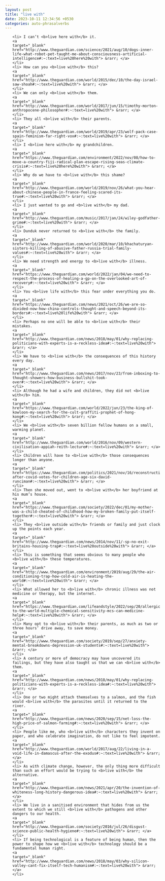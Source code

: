 ```yaml
---
layout: post
title: "live with"
date: 2023-10-11 12:34:56 +0530
categories: auto-phrasalverbs
---
```

<ol>

    <li> I can’t <b>live here with</b> it.
    <a 
    target="_blank" 
    href="http://www.theguardian.com/science/2021/aug/10/dogs-inner-life-what-robot-pet-taught-me-about-consciousness-artificial-intelligence#:~:text=live%20here%20with"> &rarr; </a>
    </li>
    <li> How can you <b>live with</b> this?
    <a 
    target="_blank" 
    href="http://www.theguardian.com/world/2015/dec/10/the-day-israel-saw-shoah#:~:text=live%20with"> &rarr; </a>
    </li>
    <li> We can only <b>live with</b> them.
    <a 
    target="_blank" 
    href="http://www.theguardian.com/world/2017/jun/15/timothy-morton-anthropocene-philosopher#:~:text=live%20with"> &rarr; </a>
    </li>
    <li> They all <b>live with</b> their parents.
    <a 
    target="_blank" 
    href="http://www.theguardian.com/world/2019/apr/23/wolf-pack-case-spain-feminism-far-right-vox#:~:text=live%20with"> &rarr; </a>
    </li>
    <li> I <b>live here with</b> my grandchildren.
    <a 
    target="_blank" 
    href="https://www.theguardian.com/environment/2022/nov/08/how-to-move-a-country-fiji-radical-plan-escape-rising-seas-climate-crisis#:~:text=live%20here%20with"> &rarr; </a>
    </li>
    <li> Why do we have to <b>live with</b> this shame?
    <a 
    target="_blank" 
    href="http://www.theguardian.com/world/2019/nov/26/what-you-hear-about-chinese-people-in-france-feeling-scared-its-true#:~:text=live%20with"> &rarr; </a>
    </li>
    <li> I just wanted to go and <b>live with</b> my dad.
    <a 
    target="_blank" 
    href="http://www.theguardian.com/music/2017/jan/24/wiley-godfather-grime#:~:text=live%20with"> &rarr; </a>
    </li>
    <li> Dunduk never returned to <b>live with</b> the family.
    <a 
    target="_blank" 
    href="http://www.theguardian.com/world/2020/mar/10/khachaturyan-sisters-killing-of-abusive-father-russia-trial-family-values#:~:text=live%20with"> &rarr; </a>
    </li>
    <li> We need strength and energy to <b>live with</b> illness.
    <a 
    target="_blank" 
    href="https://www.theguardian.com/world/2022/jan/04/we-need-to-respect-the-process-of-healing-a-gp-on-the-overlooked-art-of-recovery#:~:text=live%20with"> &rarr; </a>
    </li>
    <li> You <b>live life with</b> this fear under everything you do.
    <a 
    target="_blank" 
    href="https://www.theguardian.com/news/2021/oct/26/we-are-so-divided-now-how-china-controls-thought-and-speech-beyond-its-borders#:~:text=live%20life%20with"> &rarr; </a>
    </li>
    <li> Perhaps no one will be able to <b>live with</b> their mistakes.
    <a 
    target="_blank" 
    href="http://www.theguardian.com/news/2018/may/01/why-replacing-politicians-with-experts-is-a-reckless-idea#:~:text=live%20with"> &rarr; </a>
    </li>
    <li> We have to <b>live with</b> the consequences of this history every day.
    <a 
    target="_blank" 
    href="http://www.theguardian.com/news/2017/nov/23/from-inboxing-to-thought-showers-how-business-bullshit-took-over#:~:text=live%20with"> &rarr; </a>
    </li>
    <li> Although he had a wife and children, they did not <b>live with</b> him.
    <a 
    target="_blank" 
    href="https://www.theguardian.com/world/2022/jun/23/the-king-of-kowloon-my-search-for-the-cult-graffiti-prophet-of-hong-kong#:~:text=live%20with"> &rarr; </a>
    </li>
    <li> We <b>live with</b> seven billion fellow humans on a small, warming planet.
    <a 
    target="_blank" 
    href="http://www.theguardian.com/world/2016/nov/09/western-civilisation-appiah-reith-lecture#:~:text=live%20with"> &rarr; </a>
    </li>
    <li> Children will have to <b>live with</b> those consequences longer than anyone.
    <a 
    target="_blank" 
    href="https://www.theguardian.com/politics/2021/nov/16/reconstruction-after-covid-votes-for-children-age-six-david-runciman#:~:text=live%20with"> &rarr; </a>
    </li>
    <li> Then she moved out, went to <b>live with</b> her boyfriend at his mum’s house.
    <a 
    target="_blank" 
    href="https://www.theguardian.com/society/2022/dec/01/my-mother-was-a-child-cheated-of-childhood-how-my-broken-family-put-itself-together#:~:text=live%20with"> &rarr; </a>
    </li>
    <li> They <b>live outside with</b> friends or family and just clock up the points each year.
    <a 
    target="_blank" 
    href="http://www.theguardian.com/news/2014/nov/11/-sp-no-exit-britains-housing-trap#:~:text=live%20outside%20with"> &rarr; </a>
    </li>
    <li> This is something that seems obvious to many people who <b>live with</b> these temperatures.
    <a 
    target="_blank" 
    href="http://www.theguardian.com/environment/2019/aug/29/the-air-conditioning-trap-how-cold-air-is-heating-the-world#:~:text=live%20with"> &rarr; </a>
    </li>
    <li> What allowed her to <b>live with</b> chronic illness was not medicine or therapy, but the internet.
    <a 
    target="_blank" 
    href="https://www.theguardian.com/lifeandstyle/2022/sep/20/allergic-to-the-world-multiple-chemical-sensitivity-mcs-can-medicine-help#:~:text=live%20with"> &rarr; </a>
    </li>
    <li> Many opt to <b>live with</b> their parents, as much as two or three hours’ drive away, to save money.
    <a 
    target="_blank" 
    href="http://www.theguardian.com/society/2019/sep/27/anxiety-mental-breakdowns-depression-uk-students#:~:text=live%20with"> &rarr; </a>
    </li>
    <li> A century or more of democracy may have uncovered its failings, but they have also taught us that we can <b>live with</b> them.
    <a 
    target="_blank" 
    href="http://www.theguardian.com/news/2018/may/01/why-replacing-politicians-with-experts-is-a-reckless-idea#:~:text=live%20with"> &rarr; </a>
    </li>
    <li> One or two might attach themselves to a salmon, and the fish would <b>live with</b> the parasites until it returned to the river.
    <a 
    target="_blank" 
    href="http://www.theguardian.com/news/2020/sep/15/net-loss-the-high-price-of-salmon-farming#:~:text=live%20with"> &rarr; </a>
    </li>
    <li> People like me, who <b>live with</b> characters they invent on paper, and who celebrate imagination, do not like to feel impotent.
    <a 
    target="_blank" 
    href="http://www.theguardian.com/world/2017/aug/22/living-in-a-void-life-in-damascus-after-the-exodus#:~:text=live%20with"> &rarr; </a>
    </li>
    <li> As with climate change, however, the only thing more difficult than such an effort would be trying to <b>live with</b> the alternative.
    <a 
    target="_blank" 
    href="http://www.theguardian.com/news/2021/apr/20/the-invention-of-whiteness-long-history-dangerous-idea#:~:text=live%20with"> &rarr; </a>
    </li>
    <li> We live in a sanitised environment that hides from us the extent to which we still <b>live with</b> pathogens and other dangers to our health.
    <a 
    target="_blank" 
    href="http://www.theguardian.com/society/2016/jul/26/disgust-science-public-health-hygiene#:~:text=live%20with"> &rarr; </a>
    </li>
    <li> If being technological is a feature of being human, then the power to shape how we <b>live with</b> technology should be a fundamental human right.
    <a 
    target="_blank" 
    href="http://www.theguardian.com/news/2018/may/03/why-silicon-valley-cant-fix-itself-tech-humanism#:~:text=live%20with"> &rarr; </a>
    </li>